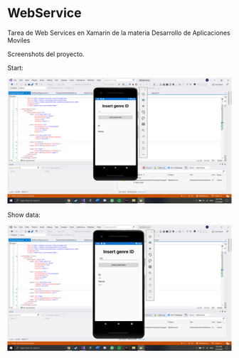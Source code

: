 # WebService
Tarea de Web Services en Xamarin de la materia Desarrollo de Aplicaciones Moviles

Screenshots del proyecto.

Start:

![](Screenshot%20(19).png)


Show data:

![](Screenshot%20(18).png)
